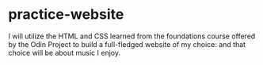 # practice-website

I will utilize the HTML and CSS learned from the foundations course offered by the Odin Project to build a full-fledged website of my choice: and that choice will be about music I enjoy.